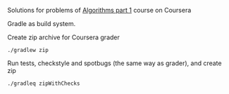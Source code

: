 Solutions for problems of [Algorithms part 1](https://www.coursera.org/learn/algorithms-part1) course on Coursera

Gradle as build system.

Create zip archive for Coursera grader
```
./gradlew zip
```

Run tests, checkstyle and spotbugs (the same way as grader), and create zip
```
./gradleq zipWithChecks
```